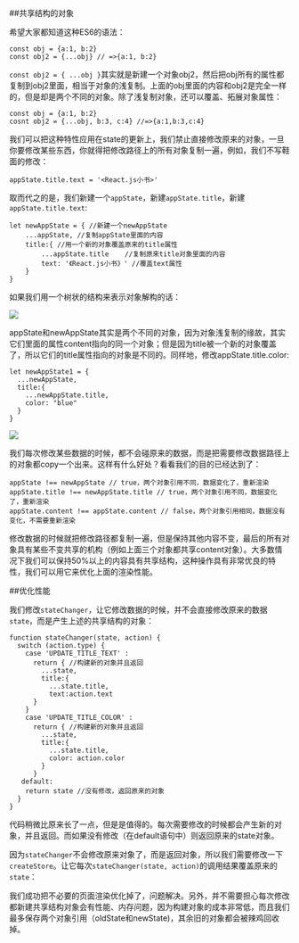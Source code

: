##共享结构的对象

希望大家都知道这种ES6的语法：

    const obj = {a:1, b:2}
    const obj2 = {...obj} // =>{a:1, b:2}


`const obj2 = { ...obj }`其实就是新建一个对象obj2，然后把obj所有的属性都复制到obj2里面，相当于对象的浅复制。上面的obj里面的内容和obj2是完全一样的，但是却是两个不同的对象。除了浅复制对象，还可以覆盖、拓展对象属性：

    const obj = {a:1, b:2}
    cosnt obj2 = {...obj, b:3, c:4} //=>{a:1,b:3,c:4}

我们可以把这种特性应用在state的更新上，我们禁止直接修改原来的对象，一旦你要修改某些东西，你就得把修改路径上的所有对象复制一遍，例如，我们不写鞋面的修改：

    appState.title.text = '<React.js小书>'

取而代之的是，我们新建一个`appState`，新建`appState.title`，新建`appState.title.text`:
    
    let newAppState = { //新建一个newAppState
    	...appState, //复制appState里面的内容
    	title:{ //用一个新的对象覆盖原来的title属性
    		...appState.title	 //复制原来title对象里面的内容
    		text: '《React.js小书》' //覆盖text属性 
    	}
    }


如果我们用一个树状的结构来表示对象解构的话：

![](http://huzidaha.github.io/static/assets/img/posts/C8A1EB09-2D4E-442E-AD6D-E4997B4AF1C1.png)

appState和newAppState其实是两个不同的对象，因为对象浅复制的缘故，其实它们里面的属性content指向的同一个对象；但是因为title被一个新的对象覆盖了，所以它们的title属性指向的对象是不同的。同样地，修改appState.title.color:

    let newAppState1 = {
      ...newAppState,
      title:{
	    ...newAppState.title,
	    color: "blue"
      }
    }

![](http://huzidaha.github.io/static/assets/img/posts/4E4E9324-4659-4791-8957-137566C3A929.png)

我们每次修改某些数据的时候，都不会碰原来的数据，而是把需要修改数据路径上的对象都copy一个出来。这样有什么好处？看看我们的目的已经达到了：
    
    appState !== newAppState // true，两个对象引用不同，数据变化了，重新渲染
    appState.title !== newAppState.title // true，两个对象引用不同，数据变化了，重新渲染
    appState.content !== appState.content // false，两个对象引用相同，数据没有变化，不需要重新渲染

修改数据的时候就把修改路径都复制一遍，但是保持其他内容不变，最后的所有对象具有某些不变共享的机构（例如上面三个对象都共享content对象）。大多数情况下我们可以保持50%以上的内容具有共享结构，这种操作具有非常优良的特性，我们可以用它来优化上面的渲染性能。

##优化性能

我们修改`stateChanger`，让它修改数据的时候，并不会直接修改原来的数据`state`，而是产生上述的共享结构的对象：


    function stateChanger(state, action) {
      switch (action.type) {
		case 'UPDATE_TITLE_TEXT' :
		  return { //构建新的对象并且返回
		    ...state,
		    title:{
		      ...state.title,
		      text:action.text
		  }
	    }
	    case 'UPDATE_TITLE_COLOR' :
	      return { //构建新的对象并且返回
		    ...state,
		    title:{
		      ...state.title,
		      color: action.color
		    }
	      }
   	   default: 
        return state //没有修改，返回原来的对象
      }
    }
    
 代码稍微比原来长了一点，但是是值得的。每次需要修改的时候都会产生新的对象，并且返回。而如果没有修改（在default语句中）则返回原来的state对象。

因为`stateChanger`不会修改原来对象了，而是返回对象，所以我们需要修改一下`createStore`。让它每次`stateChanger(state, action)`的调用结果覆盖原来的`state`：

我们成功把不必要的页面渲染优化掉了，问题解决。另外，并不需要担心每次修改都新建共享结构对象会有性能、内存问题，因为构建对象的成本非常低，而且我们最多保存两个对象引用（oldState和newState)，其余旧的对象都会被辣鸡回收掉。


